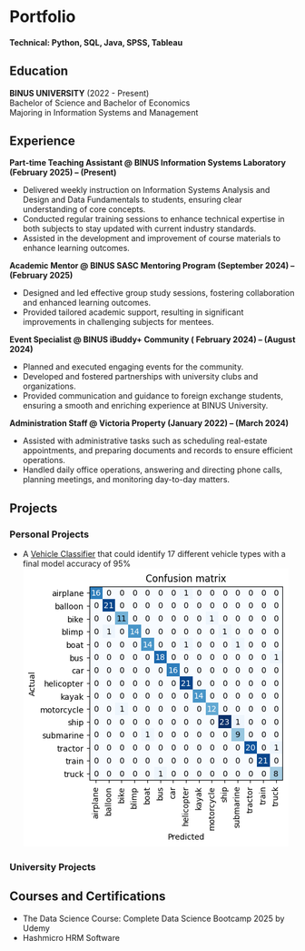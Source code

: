 # Portfolio
#### Technical: Python, SQL, Java, SPSS, Tableau

## Education
**BINUS UNIVERSITY** (2022 - Present)  
Bachelor of Science and Bachelor of Economics  
Majoring in Information Systems and Management

## Experience
**Part-time Teaching Assistant @ BINUS Information Systems Laboratory (February 2025) – (Present)**
- Delivered weekly instruction on Information Systems Analysis and Design and Data Fundamentals to students, ensuring clear understanding of core concepts.
- Conducted regular training sessions to enhance technical expertise in both subjects to stay updated with current industry standards.
- Assisted in the development and improvement of course materials to enhance learning outcomes.

**Academic Mentor @ BINUS SASC Mentoring Program (September 2024) – (February 2025)**
- Designed and led effective group study sessions, fostering collaboration and enhanced learning outcomes.
- Provided tailored academic support, resulting in significant improvements in challenging subjects for mentees.

**Event Specialist @ BINUS iBuddy+ Community ( February 2024) – (August 2024)**
- Planned and executed engaging events for the community.
- Developed and fostered partnerships with university clubs and organizations.
- Provided communication and guidance to foreign exchange students, ensuring a smooth and enriching experience at BINUS University.

**Administration Staff @ Victoria Property (January 2022) – (March 2024)**
- Assisted with administrative tasks such as scheduling real-estate appointments, and preparing documents and records to ensure efficient operations.
- Handled daily office operations, answering and directing phone calls, planning meetings, and monitoring day-to-day matters.


## Projects
### Personal Projects
- A [Vehicle Classifier](https://github.com/IssabelAverina/PersonalProjects/tree/d5b05946aff38fe14782d18aeecd39d305a1d5b7/VehicleClassifier) that could identify 17 different vehicle types with a final model accuracy of 95%
![Vehicle Confusion Matrix](https://raw.githubusercontent.com/IssabelAverina/PersonalProjects/d5b05946aff38fe14782d18aeecd39d305a1d5b7/VehicleClassifier/vehicleMatrix.png)

### University Projects


## Courses and Certifications
- The Data Science Course: Complete Data Science Bootcamp 2025 by Udemy
-  Hashmicro HRM Software

